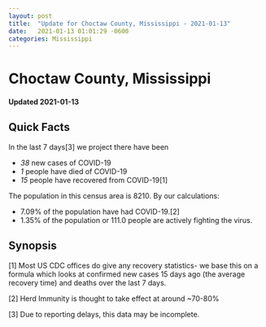 ```yaml
---
layout: post
title:  "Update for Choctaw County, Mississippi - 2021-01-13"
date:   2021-01-13 01:01:29 -0600
categories: Mississippi
---
```


# Choctaw County, Mississippi
#### Updated 2021-01-13

## Quick Facts

In the last 7 days[3] we project there have been
- *38* new cases of COVID-19
- *1* people have died of COVID-19
- *15* people have recovered from COVID-19[1]

The population in this census area is 8210. By our calculations:
- 7.09% of the population have had COVID-19.[2]
- 1.35% of the population or 111.0 people are actively fighting the virus.

## Synopsis




[1] Most US CDC offices do give any recovery statistics- we base this on a formula which looks at confirmed new cases
15 days ago (the average recovery time) and deaths over the last 7 days.

[2] Herd Immunity is thought to take effect at around ~70-80%

[3] Due to reporting delays, this data may be incomplete.
 
    